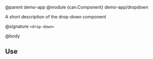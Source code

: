 @parent demo-app
@module {can.Component} demo-app/dropdown <drop-down>

A short description of the drop-down component

@signature `<drop-down>`

@body

## Use

